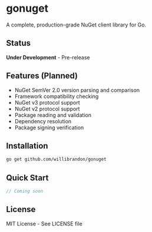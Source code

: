 # gonuget

A complete, production-grade NuGet client library for Go.

## Status

**Under Development** - Pre-release

## Features (Planned)

- NuGet SemVer 2.0 version parsing and comparison
- Framework compatibility checking
- NuGet v3 protocol support
- NuGet v2 protocol support
- Package reading and validation
- Dependency resolution
- Package signing verification

## Installation

```bash
go get github.com/willibrandon/gonuget
```

## Quick Start

```go
// Coming soon
```

## License

MIT License - See LICENSE file
